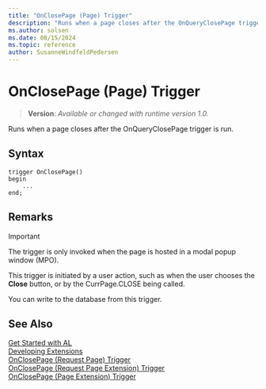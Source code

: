 ```yaml
---
title: "OnClosePage (Page) Trigger"
description: "Runs when a page closes after the OnQueryClosePage trigger is run."
ms.author: solsen
ms.date: 08/15/2024
ms.topic: reference
author: SusanneWindfeldPedersen
---
```

[//]: # (START>DO_NOT_EDIT)
[//]: # (IMPORTANT:Do not edit any of the content between here and the END>DO_NOT_EDIT.)
[//]: # (Any modifications should be made in the .xml files in the ModernDev repo.)

# OnClosePage (Page) Trigger
> **Version**: _Available or changed with runtime version 1.0._

Runs when a page closes after the OnQueryClosePage trigger is run.


## Syntax
```AL
trigger OnClosePage()
begin
    ...
end;
```



[//]: # (IMPORTANT: END>DO_NOT_EDIT)


## Remarks

> [!IMPORTANT]  
> The trigger is only invoked when the page is hosted in a modal popup window \(MPO\).

This trigger is initiated by a user action, such as when the user chooses the **Close** button, or by the CurrPage.CLOSE  being called.  

You can write to the database from this trigger.

## See Also  
[Get Started with AL](../../devenv-get-started.md)  
[Developing Extensions](../../devenv-dev-overview.md)  
[OnClosePage (Request Page) Trigger](../requestpage/devenv-onclosepage-requestpage-trigger.md)  
[OnClosePage (Request Page Extension) Trigger](../requestpageextension/devenv-onclosepage-requestpageextension-trigger.md)  
[OnClosePage (Page Extension) Trigger](../pageextension/devenv-onclosepage-pageextension-trigger.md)
